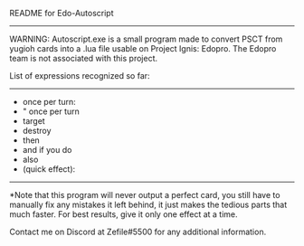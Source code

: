 README for Edo-Autoscript
_________________________

WARNING:
Autoscript.exe is a small program made to convert PSCT from yugioh
cards into a .lua file usable on Project Ignis: Edopro. The Edopro team
is not associated with this project.


List of expressions recognized so far:
_____________________________________
- once per turn:
- " once per turn
- target 
- destroy 
- then 
- and if you do
- also 
- (quick effect):
_____________________________________


*Note that this program will never output a perfect card, you still
have to manually fix any mistakes it left behind, it just makes
the tedious parts that much faster. For best results, give it only
one effect at a time.

Contact me on Discord at Zefile#5500 for any additional information.

